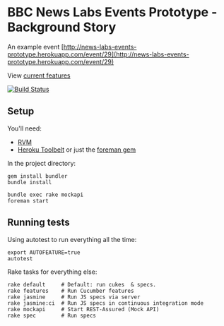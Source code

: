 BBC News Labs Events Prototype - Background Story
=================================================

An example event [http://news-labs-events-prototype.herokuapp.com/event/29](http://news-labs-events-prototype.herokuapp.com/event/29)

View [current features](https://www.relishapp.com/bbc-knowlearn/news-labs-events-prototype/docs)

[![Build Status](https://secure.travis-ci.org/BBC-Knowlearn/news-labs-events-prototype.png?branch=master)](http://travis-ci.org/BBC-Knowlearn/news-labs-events-prototype)

Setup
-----

You'll need:
 - [RVM](https://rvm.io/)
 - [Heroku Toolbelt](https://toolbelt.heroku.com/) or just the [foreman gem](https://github.com/ddollar/foreman)

In the project directory:

    gem install bundler
    bundle install
    
    bundle exec rake mockapi
    foreman start

Running tests
-------------

Using autotest to run everything all the time:

    export AUTOFEATURE=true
    autotest

Rake tasks for everything else:

    rake default     # Default: run cukes  & specs.
    rake features    # Run Cucumber features
    rake jasmine     # Run JS specs via server
    rake jasmine:ci  # Run JS specs in continuous integration mode
    rake mockapi     # Start REST-Assured (Mock API)
    rake spec        # Run specs
